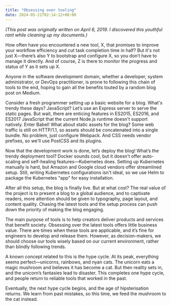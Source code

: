 ```yaml
---
title: "Obsessing over tooling"
date: 2024-05-21T02:14:12+08:00
---
```


*(This post was originally written on April 6, 2019. I discovered this youthful rant while cleaning up my documents.)*

How often have you encountered a new tool, X, that promises to improve your workflow efficiency and cut task completion time in half? But it's not just X—there’s also Y to bootstrap and configure X, so you don’t have to manage it directly. And of course, Z is there to monitor the progress and status of Y as it sets up X.

Anyone in the software development domain, whether a developer, system administrator, or DevOps practitioner, is prone to following this chain of tools to the end, hoping to gain all the benefits touted by a random blog post on Medium.

Consider a fresh programmer setting up a basic website for a blog. What's trendy these days? JavaScript? Let’s use an Express server to serve the static pages. But wait, there are enticing features in ES2015, ES2016, and ES2017 JavaScript that the current Node.js runtime doesn't support natively. Enter Babel! What about static assets for the blog? Some web traffic is still on HTTP/1.1, so assets should be concatenated into a single bundle. No problem, just configure Webpack. And CSS needs vendor prefixes, so we'll use PostCSS and its plugins.

Now that the development work is done, let’s deploy the blog! What’s the trendy deployment tool? Docker sounds cool, but it doesn't offer auto-scaling and self-healing features—Kubernetes does. Setting up Kubernetes manually is hard, but Amazon and Google cloud vendors offer streamlined setup. Still, writing Kubernetes configurations isn't ideal, so we use Helm to package the Kubernetes "app" for easy installation.

After all this setup, the blog is finally live. But at what cost? The real value of the project is to present a blog to a global audience, and to captivate readers, more attention should be given to typography, page layout, and content quality. Chasing the latest tools and the setup process can push down the priority of making the blog engaging.

The main purpose of tools is to help creators deliver products and services that benefit society. Obsessing over the latest tools offers little business value. There are times when these tools are applicable, and it’s fine for engineers to develop and release them. However, as decision-makers, we should choose our tools wisely based on our current environment, rather than blindly following trends.

A known concept related to this is the hype cycle. At its peak, everything seems perfect—unicorns, rainbows, and nyan cats. The unicorn eats a magic mushroom and believes it has become a cat. But then reality sets in, and the unicorn’s fantasies lead to disaster. This completes one hype cycle, and people return to reliable tools that worked in the past.

Eventually, the next hype cycle begins, and the age of hipsterisation returns. We learn from past mistakes, so this time, we feed the mushroom to the cat instead.

